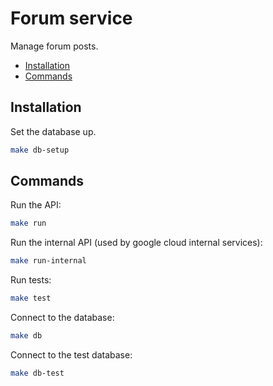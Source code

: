 # Forum service

Manage forum posts.

- [Installation](#installation)
- [Commands](#commands)

## Installation

Set the database up.

```bash
make db-setup
```

## Commands

Run the API:

```bash
make run
```

Run the internal API (used by google cloud internal services):

```bash
make run-internal
```

Run tests:

```bash
make test
```

Connect to the database:

```bash
make db
```

Connect to the test database:

```bash
make db-test
```
